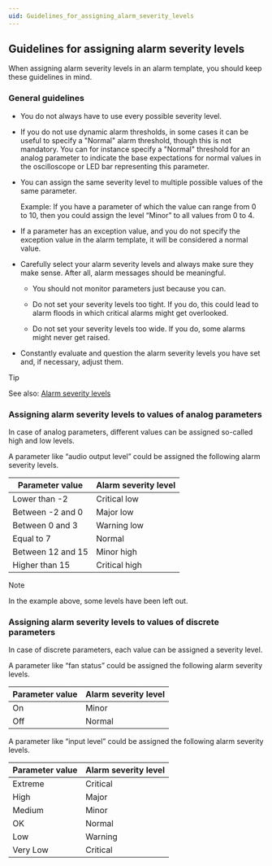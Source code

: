 ```yaml
---
uid: Guidelines_for_assigning_alarm_severity_levels
---
```


## Guidelines for assigning alarm severity levels

When assigning alarm severity levels in an alarm template, you should keep these guidelines in mind.

### General guidelines

- You do not always have to use every possible severity level.

- If you do not use dynamic alarm thresholds, in some cases it can be useful to specify a "Normal" alarm threshold, though this is not mandatory. You can for instance specify a "Normal" threshold for an analog parameter to indicate the base expectations for normal values in the oscilloscope or LED bar representing this parameter.

- You can assign the same severity level to multiple possible values of the same parameter.

    Example: If you have a parameter of which the value can range from 0 to 10, then you could assign the level “Minor” to all values from 0 to 4.

- If a parameter has an exception value, and you do not specify the exception value in the alarm template, it will be considered a normal value.

- Carefully select your alarm severity levels and always make sure they make sense. After all, alarm messages should be meaningful.

    - You should not monitor parameters just because you can.

    - Do not set your severity levels too tight. If you do, this could lead to alarm floods in which critical alarms might get overlooked.

    - Do not set your severity levels too wide. If you do, some alarms might never get raised.

- Constantly evaluate and question the alarm severity levels you have set and, if necessary, adjust them.

> [!TIP]
> See also:
> [Alarm severity levels](../alarms/Alarm_types.md#alarm-severity-levels)

### Assigning alarm severity levels to values of analog parameters

In case of analog parameters, different values can be assigned so-called high and low levels.

A parameter like “audio output level” could be assigned the following alarm severity levels.

| Parameter value   | Alarm severity level |
|-------------------|----------------------|
| Lower than -2     | Critical low         |
| Between -2 and 0  | Major low            |
| Between 0 and 3   | Warning low          |
| Equal to 7        | Normal               |
| Between 12 and 15 | Minor high           |
| Higher than 15    | Critical high        |

> [!NOTE]
> In the example above, some levels have been left out.

### Assigning alarm severity levels to values of discrete parameters

In case of discrete parameters, each value can be assigned a severity level.

A parameter like “fan status” could be assigned the following alarm severity levels.

| Parameter value | Alarm severity level |
|-----------------|----------------------|
| On              | Minor                |
| Off             | Normal               |

A parameter like “input level” could be assigned the following alarm severity levels.

| Parameter value | Alarm severity level |
|-----------------|----------------------|
| Extreme         | Critical             |
| High            | Major                |
| Medium          | Minor                |
| OK              | Normal               |
| Low             | Warning              |
| Very Low        | Critical             |
